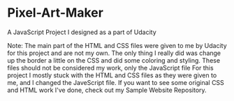 # Pixel-Art-Maker
A JavaScript Project I designed as a part of Udacity

Note: The main part of the HTML and CSS files were given to me by Udacity for this project and are not my own. The only thing I really did was change up the border a little on the CSS and did some coloring and styling. These files should not be considered my work, only the JavaScript file
For this project I mostly stuck with the HTML and CSS files as they were given to me, and I changed the JaveScript file. If you want to see some original CSS and HTML work I've done, check out my Sample Website Repository. 
